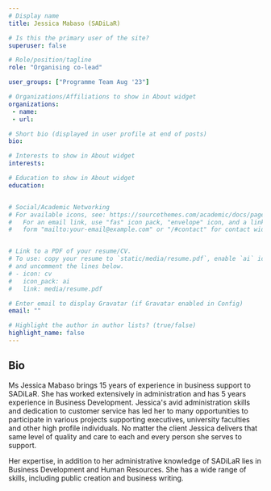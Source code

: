 ```yaml
---
# Display name
title: Jessica Mabaso (SADiLaR)

# Is this the primary user of the site?
superuser: false

# Role/position/tagline
role: "Organising co-lead"

user_groups: ["Programme Team Aug '23"]

# Organizations/Affiliations to show in About widget
organizations:
 - name: 
 - url:

# Short bio (displayed in user profile at end of posts)
bio: 

# Interests to show in About widget
interests: 

# Education to show in About widget
education:


# Social/Academic Networking
# For available icons, see: https://sourcethemes.com/academic/docs/page-builder/#icons
#   For an email link, use "fas" icon pack, "envelope" icon, and a link in the
#   form "mailto:your-email@example.com" or "/#contact" for contact widget.


# Link to a PDF of your resume/CV.
# To use: copy your resume to `static/media/resume.pdf`, enable `ai` icons in `params.toml`, 
# and uncomment the lines below.
# - icon: cv
#   icon_pack: ai
#   link: media/resume.pdf

# Enter email to display Gravatar (if Gravatar enabled in Config)
email: ""

# Highlight the author in author lists? (true/false)
highlight_name: false
---
```


## Bio

Ms Jessica Mabaso brings 15 years of experience in business support to SADiLaR. She has worked extensively in administration and has 5 years experience in Business Development. Jessica's avid administration skills and dedication to customer service has led her to many opportunities to participate in various projects supporting executives, university faculties and other high profile individuals. No matter the client Jessica delivers that same level of quality and care to each and every person she serves to support.

Her expertise, in addition to her administrative knowledge of SADiLaR lies in Business Development and Human Resources. She has a wide range of skills, including public creation and business writing. 

